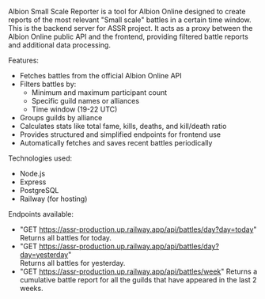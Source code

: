 Albion Small Scale Reporter is a tool for Albion Online designed to create reports of the most relevant "Small scale" battles in a certain time window. 
This is the backend server for ASSR project. It acts as a proxy between the Albion Online public API and the frontend, providing filtered battle reports and additional data processing. 

Features:

- Fetches battles from the official Albion Online API
- Filters battles by:
  - Minimum and maximum participant count
  - Specific guild names or alliances
  - Time window (19-22 UTC)
- Groups guilds by alliance
- Calculates stats like total fame, kills, deaths, and kill/death ratio
- Provides structured and simplified endpoints for frontend use
- Automatically fetches and saves recent battles periodically

Technologies used:

- Node.js
- Express
- PostgreSQL
- Railway (for hosting)

Endpoints available:

- "GET https://assr-production.up.railway.app/api/battles/day?day=today" 
Returns all battles for today.
- "GET https://assr-production.up.railway.app/api/battles/day?day=yesterday"  
Returns all battles for yesterday.
- "GET https://assr-production.up.railway.app/api/battles/week"
Returns a cumulative battle report for all the guilds that have appeared in the last 2 weeks.

 
